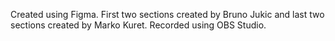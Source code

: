 Created using Figma. 
First two sections created by Bruno Jukic and last two sections created by Marko Kuret.
Recorded using OBS Studio.

